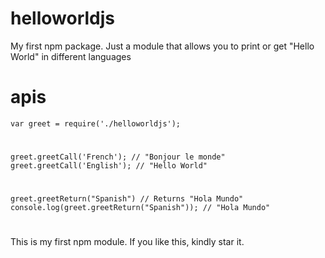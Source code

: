 # helloworldjs
My first npm package. Just a module that allows you to print or get "Hello World" in different languages
# apis
<code>var greet = require('./helloworldjs');</code>
#
<code>greet.greetCall('French'); // "Bonjour le monde"</code>
<code>greet.greetCall('English'); // "Hello World"</code>
#
<code>greet.greetReturn("Spanish") // Returns "Hola Mundo"</code>
<code>console.log(greet.greetReturn("Spanish")); // "Hola Mundo" </code>

#
<p>This is my first npm module. If you like this, kindly star it.</p>
